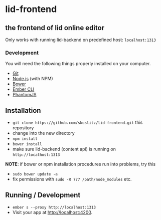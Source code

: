 # lid-frontend

## the frontend of lid online editor

Only works with running lid-backend on predefined host: `localhost:1313`

### Development

You will need the following things properly installed on your computer.

* [Git](http://git-scm.com/)
* [Node.js](http://nodejs.org/) (with NPM)
* [Bower](http://bower.io/)
* [Ember CLI](http://ember-cli.com/)
* [PhantomJS](http://phantomjs.org/)

## Installation

* `git clone https://github.com/skoslitz/lid-frontend.git` this repository
* change into the new directory
* `npm install`
* `bower install`
* make sure lid-backend (content api) is running on `http://localhost:1313`

**NOTE**: if bower or npm installation procedures run into problems, try this
- `sudo bower update -a`
- fix permissions with `sudo -R 777 /path/node_modules` etc.

## Running / Development

* `ember s --proxy http://localhost:1313`
* Visit your app at [http://localhost:4200](http://localhost:4200).
